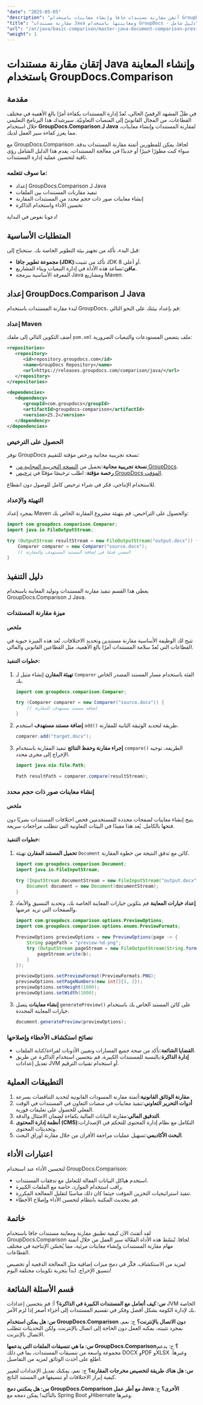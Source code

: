 ```yaml
---
"date": "2025-05-05"
"description": "أتقن مقارنة مستندات جافا وإنشاء معاينات باستخدام GroupDocs.Comparison لجافا. تعلم كيفية أتمتة سير العمل وإنشاء المعاينات وتحسين الأداء."
"title": "مقارنة مستندات Java ومعاينتها باستخدام GroupDocs - دليل شامل"
"url": "/ar/java/basic-comparison/master-java-document-comparison-preview-groupdocs/"
"weight": 1
---
```


# إتقان مقارنة مستندات Java وإنشاء المعاينة باستخدام GroupDocs.Comparison

## مقدمة

في ظلّ المشهد الرقميّ الحالي، تُعدّ إدارة المستندات بكفاءة أمرًا بالغ الأهمية في مختلف القطاعات، من المجال القانونيّ إلى المنصات التعاونيّة. سيرشدك هذا البرنامج التعليمي خلال استخدام **GroupDocs.Comparison لـ Java** لمقارنة المستندات وإنشاء معاينات، مما يعزز كفاءة سير العمل لديك.

مع GroupDocs.Comparison لجافا، يمكن للمطورين أتمتة مقارنة المستندات بدقة. سواء كنت مطورًا خبيرًا أو جديدًا في معالجة المستندات، يقدم هذا الدليل الشامل رؤى ثاقبة لتحسين عملية إدارة المستندات.

### ما سوف تتعلمه:
- إعداد GroupDocs.Comparison لـ Java
- تنفيذ مقارنات المستندات بين الملفات
- إنشاء معاينات صور ذات حجم محدد من المستندات المقارنة
- تحسين الأداء واستخدام الذاكرة

دعونا نغوص في البداية!

## المتطلبات الأساسية

قبل البدء، تأكد من تجهيز بيئة التطوير الخاصة بك. ستحتاج إلى:
- **مجموعة تطوير جافا (JDK)**:تأكد من تثبيت JDK 8 أو أعلى.
- **مافن**:تساعد هذه الأداة في إدارة التبعيات وبناء المشاريع.
- المعرفة الأساسية ببرمجة Java ومشاريع Maven.

## إعداد GroupDocs.Comparison لـ Java

لبدء مقارنة المستندات باستخدام GroupDocs، قم بإعداد بيئتك على النحو التالي:

### إعداد Maven

أضف التكوين التالي إلى ملفك `pom.xml` ملف يتضمن المستودعات والتبعيات الضرورية:

```xml
<repositories>
   <repository>
      <id>repository.groupdocs.com</id>
      <name>GroupDocs Repository</name>
      <url>https://releases.groupdocs.com/comparison/java/</url>
   </repository>
</repositories>

<dependencies>
   <dependency>
      <groupId>com.groupdocs</groupId>
      <artifactId>groupdocs-comparison</artifactId>
      <version>25.2</version>
   </dependency>
</dependencies>
```

### الحصول على الترخيص

توفر GroupDocs نسخة تجريبية مجانية ورخص مؤقتة للتقييم:
- **نسخة تجريبية مجانية**:تحميل من [النسخة التجريبية المجانية من GroupDocs](https://releases.groupdocs.com/comparison/java/).
- **رخصة مؤقتة**: اطلب ترخيصًا مؤقتًا في [ترخيص GroupDocs المؤقت](https://purchase.groupdocs.com/temporary-license/).

للاستخدام الإنتاجي، فكر في شراء ترخيص كامل للوصول دون انقطاع.

### التهيئة والإعداد

بمجرد إعداد Maven والحصول على التراخيص، قم بتهيئة مشروع المقارنة الخاص بك:

```java
import com.groupdocs.comparison.Comparer;
import java.io.FileOutputStream;

try (OutputStream resultStream = new FileOutputStream("output.docx")) {
    Comparer comparer = new Comparer("source.docx");
    // المضي قدمًا في إضافة المستند المستهدف والمقارنة
}
```

## دليل التنفيذ

يغطي هذا القسم تنفيذ مقارنة المستندات وتوليد المعاينة باستخدام GroupDocs.Comparison لـ Java.

### ميزة مقارنة المستندات

#### ملخص

تتيح لك الوظيفة الأساسية مقارنة مستندين وتحديد الاختلافات. تُعد هذه الميزة حيوية في القطاعات التي تُعدّ سلامة المستندات أمرًا بالغ الأهمية، مثل القطاعين القانوني والمالي.

#### خطوات التنفيذ:
1. **تهيئة المقارن**
   إنشاء مثيل لـ `Comparer` الفئة باستخدام مسار المستند المصدر الخاص بك.

   ```java
   import com.groupdocs.comparison.Comparer;

   try (Comparer comparer = new Comparer("source.docx")) {
       // إضافة مستند مستهدف للمقارنة
   }
   ```

2. **إضافة مستند مستهدف**
   استخدم `add()` طريقة لتحديد الوثيقة الثانية للمقارنة.

   ```java
   comparer.add("target.docx");
   ```

3. **إجراء مقارنة وحفظ النتائج**
   تنفيذ المقارنة باستخدام `compare()` الطريقة، توجيه الإخراج إلى مجرى محدد.

   ```java
   import java.nio.file.Path;

   Path resultPath = comparer.compare(resultStream);
   ```

### إنشاء معاينات صور ذات حجم محدد

#### ملخص
يتيح إنشاء معاينات لصفحات محددة للمستخدمين فحص اختلافات المستندات بصريًا دون فتحها بالكامل. يُعد هذا مفيدًا في البيئات التعاونية التي تتطلب مراجعات سريعة.

#### خطوات التنفيذ:
1. **تحميل المستند المقارن**
   تهيئة `Document` كائن مع تدفق النتيجة من خطوة المقارنة.

   ```java
   import com.groupdocs.comparison.Document;
   import java.io.FileInputStream;

   try (InputStream documentStream = new FileInputStream("output.docx")) {
       Document document = new Document(documentStream);
   }
   ```

2. **إعداد خيارات المعاينة**
   قم بتكوين خيارات المعاينة الخاصة بك، وتحديد التنسيق والأبعاد والصفحات التي تريد عرضها.

   ```java
   import com.groupdocs.comparison.options.PreviewOptions;
   import com.groupdocs.comparison.options.enums.PreviewFormats;

   PreviewOptions previewOptions = new PreviewOptions(page -> {
       String pagePath = "preview-%d.png";
       try (OutputStream pageStream = new FileOutputStream(String.format(pagePath, pageNumber))) {
           pageStream.write(b);
       }
   });

   previewOptions.setPreviewFormat(PreviewFormats.PNG);
   previewOptions.setPageNumbers(new int[]{1, 2});
   previewOptions.setHeight(1000);
   previewOptions.setWidth(1000);
   ```

3. **إنشاء معاينات**
   يتصل `generatePreview()` على كائن المستند الخاص بك باستخدام خيارات المعاينة المحددة.

   ```java
   document.generatePreview(previewOptions);
   ```

### نصائح استكشاف الأخطاء وإصلاحها
- **القضايا الشائعة**:تأكد من صحة جميع المسارات وتعيين الأذونات لقراءة/كتابة الملفات.
- **إدارة الذاكرة**:بالنسبة للمستندات الكبيرة، قم بتحسين استخدام الذاكرة عن طريق تعديل إعدادات JVM أو استخدام تقنيات الترقيم.

## التطبيقات العملية
1. **مقارنة الوثائق القانونية**:أتمتة مقارنة المسودات القانونية لتحديد التناقضات بسرعة.
2. **أدوات التحرير التعاوني**:تنفيذ معاينات في منصات التعاون في المستندات في الوقت الفعلي للحصول على تعليقات فورية.
3. **التدقيق المالي**:مقارنة البيانات المالية بكفاءة لضمان الامتثال والدقة.
4. **أنظمة إدارة المحتوى (CMS)**:التكامل مع نظام إدارة المحتوى للتحكم في الإصدارات وتحديثات المحتوى.
5. **البحث الأكاديمي**:تسهيل عمليات مراجعة الأقران من خلال مقارنة أوراق البحث.

## اعتبارات الأداء
لتحسين الأداء عند استخدام GroupDocs.Comparison:
- استخدم هياكل البيانات الفعالة للتعامل مع تدفقات المستندات.
- راقب استخدام الموارد، خاصة مع الملفات الكبيرة.
- تنفيذ استراتيجيات التخزين المؤقت حيثما كان ذلك مناسبًا لتقليل المعالجة المكررة.
- قم بتحديث المكتبة بانتظام لتحسين الأداء وإصلاح الأخطاء.

## خاتمة
لقد أتقنتَ الآن كيفية تطبيق مقارنة ومعاينة مستندات جافا باستخدام GroupDocs.Comparison لجافا. تُبسّط هذه الأداة الفعّالة سير العمل من خلال أتمتة مهام مقارنة المستندات وإنشاء معاينات مرئية، مما يُحسّن الإنتاجية في مختلف القطاعات.

لمزيد من الاستكشاف، فكّر في دمج ميزات إضافية مثل المعالجة الدفعية أو تخصيص تنسيق الإخراج. ابدأ بتجربة تكوينات مختلفة اليوم!

## قسم الأسئلة الشائعة
**س: كيف أتعامل مع المستندات الكبيرة في الذاكرة؟**
أ: قم بتحسين إعدادات JVM الخاصة بك لإدارة الكومة بشكل أفضل وفكر في تقسيم المستندات إلى أجزاء أصغر إذا لزم الأمر.

**س: هل يمكن استخدام GroupDocs.Comparison دون الاتصال بالإنترنت؟**
ج: نعم، بمجرد تثبيته، يمكنه العمل دون الحاجة إلى اتصال بالإنترنت، ولكن التحديثات تتطلب الاتصال بالإنترنت.

**س: ما هي تنسيقات الملفات التي يدعمها GroupDocs.Comparison؟**
ج: يدعم مجموعة واسعة من تنسيقات المستندات، بما في ذلك DOCX وPDF وXLSX وغيرها. اطلع على أحدث الوثائق لمزيد من التفاصيل.

**س: هل هناك طريقة لتخصيص مخرجات المقارنة؟**
ج: نعم، يمكنك تعديل الإعدادات لتغيير كيفية إبراز الاختلافات أو تنسيقها في المستند الناتج.

**س: هل يمكنني دمج GroupDocs.Comparison مع أطر عمل Java الأخرى؟**
ج: بالتأكيد! يمكن دمجه مع Spring Boot وHibernate وغيرها.